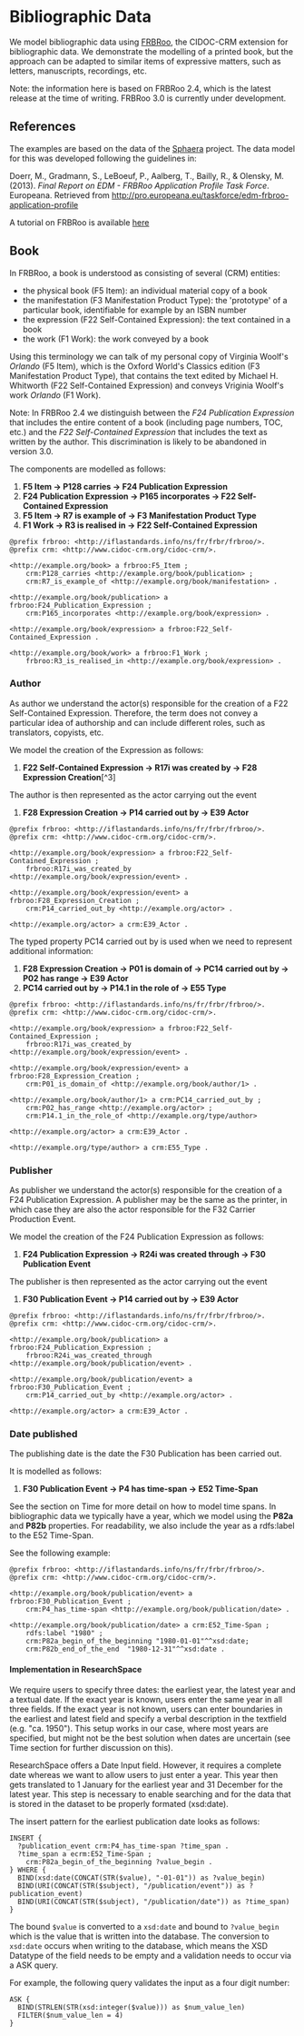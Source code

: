 # Bibliographic Data

We model bibliographic data using [FRBRoo](http://www.cidoc-crm.org/frbroo/), the CIDOC-CRM extension for bibliographic data. We demonstrate the modelling of a printed book, but the approach can be adapted to similar items of expressive matters, such as letters, manuscripts, recordings, etc.

Note: the information here is based on FRBRoo 2.4, which is the latest release at the time of writing. FRBRoo 3.0 is currently under development.

## References

The examples are based on the data of the [Sphaera](http://sphaera.mpiwg-beriln.mpg.de) project. The data model for this was developed following the guidelines in:

 Doerr, M., Gradmann, S., LeBoeuf, P., Aalberg, T., Bailly, R., & Olensky, M. (2013). _Final Report on EDM - FRBRoo Application Profile Task Force_. Europeana. Retrieved from <http://pro.europeana.eu/taskforce/edm-frbroo-application-profile>

A tutorial on FRBRoo is available [here](http://83.212.168.219/FRBR_Tutorial/)

## Book

In FRBRoo, a book is understood as consisting of several (CRM) entities:

- the physical book (F5 Item): an individual material copy of a book
- the manifestation (F3 Manifestation Product Type): the 'prototype' of a particular book, identifiable for example by an ISBN number
- the expression (F22 Self-Contained Expression): the text contained in a book
- the work (F1 Work): the work conveyed by a book

Using this terminology we can talk of my personal copy of Virginia Woolf's _Orlando_ (F5 Item), which is the Oxford World's Classics edition (F3 Manifestation Product Type), that contains the text edited by Michael H. Whitworth (F22 Self-Contained Expression) and conveys Vriginia Woolf's work _Orlando_ (F1 Work).

Note: In FRBRoo 2.4 we distinguish between the _F24 Publication Expression_ that includes the entire content of a book (including page numbers, TOC, etc.) and the _F22 Self-Contained Expression_ that includes the text as written by the author. This discrimination is likely to be abandoned in version 3.0.

The components are modelled as follows:

1. **F5 Item → P128 carries → F24 Publication Expression**
2. **F24 Publication Expression → P165 incorporates → F22 Self-Contained Expression**
3. **F5 Item → R7 is example of → F3 Manifestation Product Type**
4. **F1 Work → R3 is realised in → F22 Self-Contained Expression**

```ttl
@prefix frbroo: <http://iflastandards.info/ns/fr/frbr/frbroo/>.
@prefix crm: <http://www.cidoc-crm.org/cidoc-crm/>.

<http://example.org/book> a frbroo:F5_Item ;
	crm:P128_carries <http://example.org/book/publication> ;
	crm:R7_is_example_of <http://example.org/book/manifestation> .

<http://example.org/book/publication> a frbroo:F24_Publication_Expression ;
	crm:P165_incorporates <http://example.org/book/expression> . 

<http://example.org/book/expression> a frbroo:F22_Self-Contained_Expression .

<http://example.org/book/work> a frbroo:F1_Work ;
	frbroo:R3_is_realised_in <http://example.org/book/expression> .
```

### Author

As author we understand the actor(s) responsible for the creation of a F22 Self-Contained Expression. Therefore, the term does not convey a particular idea of authorship and can include different roles, such as translators, copyists, etc.

We model the creation of the Expression as follows:

1. **F22 Self-Contained Expression → R17i was created by → F28 Expression Creation**[^3]

The author is then represented as the actor carrying out the event

1. **F28 Expression Creation → P14 carried out by → E39 Actor**

```ttl
@prefix frbroo: <http://iflastandards.info/ns/fr/frbr/frbroo/>.
@prefix crm: <http://www.cidoc-crm.org/cidoc-crm/>.

<http://example.org/book/expression> a frbroo:F22_Self-Contained_Expression ;
	frbroo:R17i_was_created_by <http://example.org/book/expression/event> .
	
<http://example.org/book/expression/event> a frbroo:F28_Expression_Creation ;
	crm:P14_carried_out_by <http://example.org/actor> .
	
<http://example.org/actor> a crm:E39_Actor .
```

The typed property PC14 carried out by is used when we need to represent additional information:

1. **F28 Expression Creation → P01 is domain of → PC14 carried out by → P02 has range → E39 Actor**
2. **PC14 carried out by → P14.1 in the role of → E55 Type**

```ttl
@prefix frbroo: <http://iflastandards.info/ns/fr/frbr/frbroo/>.
@prefix crm: <http://www.cidoc-crm.org/cidoc-crm/>.

<http://example.org/book/expression> a frbroo:F22_Self-Contained_Expression ;
	frbroo:R17i_was_created_by <http://example.org/book/expression/event> .
	
<http://example.org/book/expression/event> a frbroo:F28_Expression_Creation ;
	crm:P01_is_domain_of <http://example.org/book/author/1> .
	
<http://example.org/book/author/1> a crm:PC14_carried_out_by ;
	crm:P02_has_range <http://example.org/actor> ;
	crm:P14.1_in_the_role_of <http://example.org/type/author>
	
<http://example.org/actor> a crm:E39_Actor .

<http://example.org/type/author> a crm:E55_Type .
```

### Publisher

As publisher we understand the actor(s) responsible for the creation of a F24 Publication Expression. A publisher may be the same as the printer, in which case they are also the actor responsible for the F32 Carrier Production Event.

We model the creation of the F24 Publication Expression as follows:

1. **F24 Publication Expression → R24i was created through → F30 Publication Event**

The publisher is then represented as the actor carrying out the event

1. **F30 Publication Event  → P14 carried out by → E39 Actor**


```ttl
@prefix frbroo: <http://iflastandards.info/ns/fr/frbr/frbroo/>.
@prefix crm: <http://www.cidoc-crm.org/cidoc-crm/>.

<http://example.org/book/publication> a frbroo:F24_Publication_Expression ;
    frbroo:R24i_was_created_through <http://example.org/book/publication/event> .

<http://example.org/book/publication/event> a frbroo:F30_Publication_Event ;
    crm:P14_carried_out_by <http://example.org/actor> .

<http://example.org/actor> a crm:E39_Actor .
```

### Date published

The publishing date is the date the F30 Publication has been carried out.

It is modelled as follows:

1. **F30 Publication Event → P4 has time-span  → E52 Time-Span**

See the section on Time for more detail on how to model time spans. In bibliographic data we typically have a year, which we model using the **P82a** and **P82b** properties. For readability, we also include the year as a rdfs:label to the E52 Time-Span.

See the following example:

```ttl
@prefix frbroo: <http://iflastandards.info/ns/fr/frbr/frbroo/>.
@prefix crm: <http://www.cidoc-crm.org/cidoc-crm/>.

<http://example.org/book/publication/event> a frbroo:F30_Publication_Event ;
    crm:P4_has_time-span <http://example.org/book/publication/date> .

<http://example.org/book/publication/date> a crm:E52_Time-Span ;
	rdfs:label "1980" ;
	crm:P82a_begin_of_the_beginning "1980-01-01"^^xsd:date;
 	crm:P82b_end_of_the_end  "1980-12-31"^^xsd:date .
```

#### Implementation in ResearchSpace

We require users to specify three dates: the earliest year, the latest year and a textual date. If the exact year is known, users enter the same year in all three fields. If the exact year is not known, users can enter boundaries in the earliest and latest field and specify a verbal description in the textfield (e.g. "ca. 1950"). This setup works in our case, where most years are specified, but might not be the best solution when dates are uncertain (see Time section for further discussion on this).

ResearchSpace offers a Date Input field. However, it requires a complete date whereas we want to allow users to just enter a year. This year then gets translated to 1 January for the earliest year and 31 December for the latest year. This step is necessary to enable searching and for the data that is stored in the dataset to be properly formated (xsd:date).

The insert pattern for the earliest publication date looks as follows:

```sparql
INSERT { 
  ?publication_event crm:P4_has_time-span ?time_span .
  ?time_span a ecrm:E52_Time-Span ;
  	crm:P82a_begin_of_the_beginning ?value_begin .
} WHERE {
  BIND(xsd:date(CONCAT(STR($value), "-01-01")) as ?value_begin)
  BIND(URI(CONCAT(STR($subject), "/publication/event")) as ?publication_event)
  BIND(URI(CONCAT(STR($subject), "/publication/date")) as ?time_span)
}
```

The bound ``$value`` is converted to a ``xsd:date`` and bound to ``?value_begin`` which is the value that is written into the database. The conversion to ``xsd:date`` occurs when writing to the database, which means the XSD Datatype of the field needs to be empty and a validation needs to occur via a ASK query.

For example, the following query validates the input as a four digit number:


```sparql
ASK { 
  BIND(STRLEN(STR(xsd:integer($value))) as $num_value_len)
  FILTER($num_value_len = 4)  
} 
```
